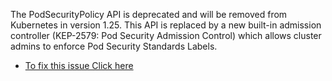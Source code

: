The PodSecurityPolicy API is deprecated and will be removed from Kubernetes in version 1.25. This API is replaced by a new built-in admission controller (KEP-2579: Pod Security Admission Control) which allows cluster admins to enforce Pod Security Standards Labels.

* [To fix this issue Click here]([./doc/operator/podsecuritystandards](https://sdk.operatorframework.io/docs/best-practices/pod-security-standards/))